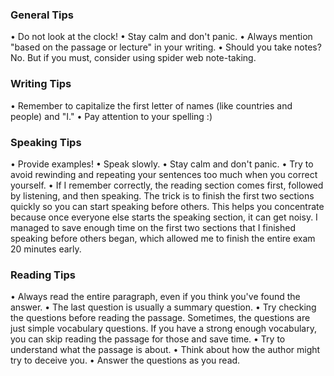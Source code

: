 ### General Tips
•	Do not look at the clock!
•	Stay calm and don't panic.
•	Always mention "based on the passage or lecture" in your writing.
•	Should you take notes? No. But if you must, consider using spider web note-taking.

### Writing Tips
•	Remember to capitalize the first letter of names (like countries and people) and "I."
•	Pay attention to your spelling :)

### Speaking Tips
•	Provide examples!
•	Speak slowly.
•	Stay calm and don't panic.
•	Try to avoid rewinding and repeating your sentences too much when you correct yourself.
•	If I remember correctly, the reading section comes first, followed by listening, and then speaking. The trick is to finish the first two sections quickly so you can start speaking before others. This helps you concentrate because once everyone else starts the speaking section, it can get noisy. I managed to save enough time on the first two sections that I finished speaking before others began, which allowed me to finish the entire exam 20 minutes early.

### Reading Tips
•	Always read the entire paragraph, even if you think you've found the answer.
•	The last question is usually a summary question.
•	Try checking the questions before reading the passage. Sometimes, the questions are just simple vocabulary questions. If you have a strong enough vocabulary, you can skip reading the passage for those and save time.
•	Try to understand what the passage is about.
•	Think about how the author might try to deceive you.
•	Answer the questions as you read.